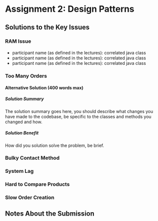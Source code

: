 # Assignment 2: Design Patterns

## Solutions to the Key Issues

### RAM Issue

#### <design pattern name>

- participant name (as defined in the lectures): correlated java class
- participant name (as defined in the lectures): correlated java class
- participant name (as defined in the lectures): correlated java class

### Too Many Orders

#### Alternative Solution (400 words max)

##### Solution Summary

The solution summary goes here, you should describe what changes you have made to the codebase, be specific to the classes and methods you changed and how.

##### Solution Benefit

How did you solution solve the problem, be brief.

### Bulky Contact Method


### System Lag


### Hard to Compare Products


### Slow Order Creation


## Notes About the Submission